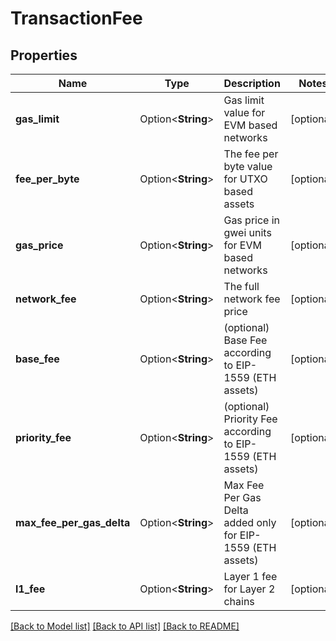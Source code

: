 # TransactionFee

## Properties

Name | Type | Description | Notes
------------ | ------------- | ------------- | -------------
**gas_limit** | Option<**String**> | Gas limit value for EVM based networks | [optional]
**fee_per_byte** | Option<**String**> | The fee per byte value for UTXO based assets | [optional]
**gas_price** | Option<**String**> | Gas price in gwei units for EVM based networks | [optional]
**network_fee** | Option<**String**> | The full network fee price | [optional]
**base_fee** | Option<**String**> | (optional) Base Fee according to EIP-1559 (ETH assets) | [optional]
**priority_fee** | Option<**String**> | (optional) Priority Fee according to EIP-1559 (ETH assets) | [optional]
**max_fee_per_gas_delta** | Option<**String**> | Max Fee Per Gas Delta added only for EIP-1559 (ETH assets) | [optional]
**l1_fee** | Option<**String**> | Layer 1 fee for Layer 2 chains | [optional]

[[Back to Model list]](../README.md#documentation-for-models) [[Back to API list]](../README.md#documentation-for-api-endpoints) [[Back to README]](../README.md)


